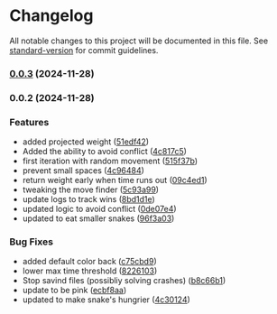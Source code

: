 # Changelog

All notable changes to this project will be documented in this file. See [standard-version](https://github.com/conventional-changelog/standard-version) for commit guidelines.

### [0.0.3](https://github.com/DJCrossman/battlesnake-sk/compare/v0.0.2...v0.0.3) (2024-11-28)

### 0.0.2 (2024-11-28)


### Features

* added projected weight ([51edf42](https://github.com/DJCrossman/battlesnake-sk/commit/51edf42918d15a12a3aa8ddd4592345c9bd84d6c))
* Added the ability to avoid conflict ([4c817c5](https://github.com/DJCrossman/battlesnake-sk/commit/4c817c59b93f82a576e3655affcfd39050342e65))
* first iteration with random movement ([515f37b](https://github.com/DJCrossman/battlesnake-sk/commit/515f37bfa09990e8964c1c8d100681d3d51cb027))
* prevent small spaces ([4c96484](https://github.com/DJCrossman/battlesnake-sk/commit/4c96484ebe569088a6d6e12ea6b94fe35d9c559b))
* return weight early when time runs out ([09c4ed1](https://github.com/DJCrossman/battlesnake-sk/commit/09c4ed19cfc9b3e04f53dc6012a6fc3b05d4d637))
* tweaking the move finder ([5c93a99](https://github.com/DJCrossman/battlesnake-sk/commit/5c93a99734e2e24aeaeae5795acd240f7f609e89))
* update logs to track wins ([8bd1d1e](https://github.com/DJCrossman/battlesnake-sk/commit/8bd1d1effd017e0952fa779817e3b53bb0901bd5))
* updated logic to avoid conflict ([0de07e4](https://github.com/DJCrossman/battlesnake-sk/commit/0de07e4710a69fbb4efd9cc063d9a19a7f919687))
* updated to eat smaller snakes ([96f3a03](https://github.com/DJCrossman/battlesnake-sk/commit/96f3a0330b5b948f090a4c0c2a813ae4de47736d))


### Bug Fixes

* added default color back ([c75cbd9](https://github.com/DJCrossman/battlesnake-sk/commit/c75cbd9e1a6cb45309dccd4e61289203f56845c7))
* lower max time threshold ([8226103](https://github.com/DJCrossman/battlesnake-sk/commit/82261038707204c3bcc5a3dd3af5f075acd13aae))
* Stop savind files (possibliy solving crashes) ([b8c66b1](https://github.com/DJCrossman/battlesnake-sk/commit/b8c66b112559cd219a618609d785773b18bc9093))
* update to be pink ([ecbf8aa](https://github.com/DJCrossman/battlesnake-sk/commit/ecbf8aabeb5f2d2f6ec230b978305442b5b9d1bc))
* updated to make snake's hungrier ([4c30124](https://github.com/DJCrossman/battlesnake-sk/commit/4c30124d2aa1bcb2721aa644e618f8d2a5353766))
